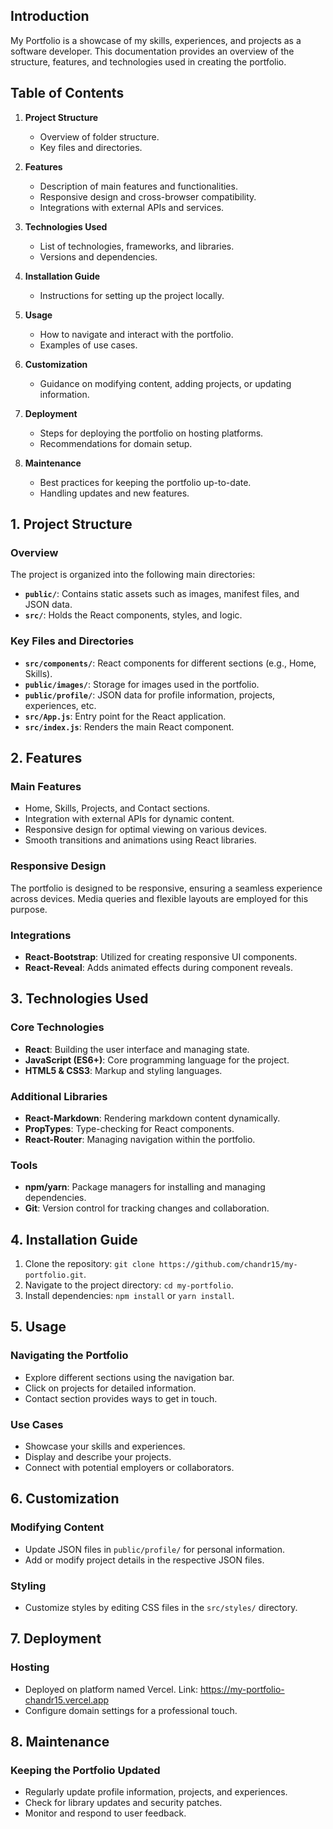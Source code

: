 ## Introduction
My Portfolio is a showcase of my skills, experiences, and projects as a software developer. This documentation provides an overview of the structure, features, and technologies used in creating the portfolio.

## Table of Contents
1. **Project Structure**
   - Overview of folder structure.
   - Key files and directories.

2. **Features**
   - Description of main features and functionalities.
   - Responsive design and cross-browser compatibility.
   - Integrations with external APIs and services.

3. **Technologies Used**
   - List of technologies, frameworks, and libraries.
   - Versions and dependencies.

4. **Installation Guide**
   - Instructions for setting up the project locally.

5. **Usage**
   - How to navigate and interact with the portfolio.
   - Examples of use cases.

6. **Customization**
   - Guidance on modifying content, adding projects, or updating information.

7. **Deployment**
   - Steps for deploying the portfolio on hosting platforms.
   - Recommendations for domain setup.

8. **Maintenance**
   - Best practices for keeping the portfolio up-to-date.
   - Handling updates and new features.

## 1. Project Structure

### Overview
The project is organized into the following main directories:

- **`public/`**: Contains static assets such as images, manifest files, and JSON data.
- **`src/`**: Holds the React components, styles, and logic.

### Key Files and Directories
- **`src/components/`**: React components for different sections (e.g., Home, Skills).
- **`public/images/`**: Storage for images used in the portfolio.
- **`public/profile/`**: JSON data for profile information, projects, experiences, etc.
- **`src/App.js`**: Entry point for the React application.
- **`src/index.js`**: Renders the main React component.

## 2. Features

### Main Features
- Home, Skills, Projects, and Contact sections.
- Integration with external APIs for dynamic content.
- Responsive design for optimal viewing on various devices.
- Smooth transitions and animations using React libraries.

### Responsive Design
The portfolio is designed to be responsive, ensuring a seamless experience across devices. Media queries and flexible layouts are employed for this purpose.

### Integrations
- **React-Bootstrap**: Utilized for creating responsive UI components.
- **React-Reveal**: Adds animated effects during component reveals.

## 3. Technologies Used

### Core Technologies
- **React**: Building the user interface and managing state.
- **JavaScript (ES6+)**: Core programming language for the project.
- **HTML5 & CSS3**: Markup and styling languages.

### Additional Libraries
- **React-Markdown**: Rendering markdown content dynamically.
- **PropTypes**: Type-checking for React components.
- **React-Router**: Managing navigation within the portfolio.

### Tools
- **npm/yarn**: Package managers for installing and managing dependencies.
- **Git**: Version control for tracking changes and collaboration.

## 4. Installation Guide
1. Clone the repository: `git clone https://github.com/chandr15/my-portfolio.git`.
2. Navigate to the project directory: `cd my-portfolio`.
3. Install dependencies: `npm install` or `yarn install`.

## 5. Usage

### Navigating the Portfolio
- Explore different sections using the navigation bar.
- Click on projects for detailed information.
- Contact section provides ways to get in touch.

### Use Cases
- Showcase your skills and experiences.
- Display and describe your projects.
- Connect with potential employers or collaborators.

## 6. Customization

### Modifying Content
- Update JSON files in `public/profile/` for personal information.
- Add or modify project details in the respective JSON files.

### Styling
- Customize styles by editing CSS files in the `src/styles/` directory.

## 7. Deployment

### Hosting
- Deployed on platform named Vercel. Link: https://my-portfolio-chandr15.vercel.app
- Configure domain settings for a professional touch.

## 8. Maintenance

### Keeping the Portfolio Updated
- Regularly update profile information, projects, and experiences.
- Check for library updates and security patches.
- Monitor and respond to user feedback.
